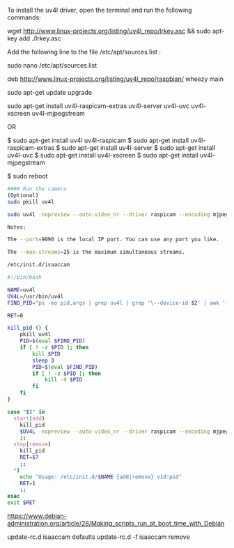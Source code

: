 To install the uv4l driver, open the terminal and run the following commands:

wget http://www.linux-projects.org/listing/uv4l_repo/lrkey.asc && sudo apt-key add ./lrkey.asc

Add the following line to the file /etc/apt/sources.list :

sudo nano /etc/apt/sources.list

deb http://www.linux-projects.org/listing/uv4l_repo/raspbian/ wheezy main

sudo apt-get update upgrade

sudo apt-get install uv4l-raspicam-extras uv4l-server uv4l-uvc uv4l-xscreen uv4l-mjpegstream

OR

$ sudo apt-get install uv4l uv4l-raspicam
$ sudo apt-get install uv4l-raspicam-extras
$ sudo apt-get install uv4l-server
$ sudo apt-get install uv4l-uvc
$ sudo apt-get install uv4l-xscreen
$ sudo apt-get install uv4l-mjpegstream

$ sudo reboot

```bash
#### Run the camera
(Optional)
sudo pkill uv4l 

sudo uv4l -nopreview --auto-video_nr --driver raspicam --encoding mjpeg --width 640 --height 480 --rotation 90 --framerate 2 --server-option '--port=9090' --server-option '--max-queued-connections=10' --server-option '--max-streams=2' --server-option '--max-threads=10'

Notes:

The --port=9090 is the local IP port. You can use any port you like.

The --max-streams=25 is the maximum simultaneous streams.

/etc/init.d/isaaccam

#!/bin/bash

NAME=uv4l
UV4L=/usr/bin/uv4l
FIND_PID="ps -eo pid,args | grep uv4l | grep '\--device-id $2' | awk '{print \$1}'"

RET=0

kill_pid () {
    pkill uv4l
    PID=$(eval $FIND_PID)
    if [ ! -z $PID ]; then
        kill $PID
        sleep 3
        PID=$(eval $FIND_PID)
        if [ ! -z $PID ]; then
            kill -9 $PID
        fi
    fi
}

case "$1" in
  start|add)
    kill_pid
    $UV4L -nopreview --auto-video_nr --driver raspicam --encoding mjpeg --width 340 --height 420 --rotation 90 --framerate 5 --server-option '--port=9090' --server-option '--max-queued-connections=5' --server-option '--max-streams=5' --server-option '--max-threads=10'    RET=$?
    ;;
  stop|remove)
    kill_pid
    RET=$?
    ;;
  *)
    echo "Usage: /etc/init.d/$NAME {add|remove} vid:pid"
    RET=1
    ;;
esac
exit $RET
```

https://www.debian-administration.org/article/28/Making_scripts_run_at_boot_time_with_Debian

update-rc.d isaaccam defaults
update-rc.d -f isaaccam remove

